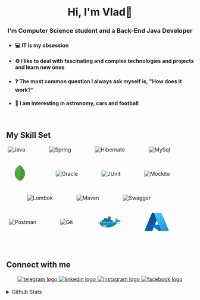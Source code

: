 # **<div align="center">Hi, I'm Vlad👾</div>**  
  

#### **<div align="center"><h3>I'm Computer Science student and a Back-End Java Developer</h3></div>**  

<ul>
<li><h4>💻 IT is my obsession</h3></li>
  
  <li><h4>⚙️ I like to deal with fascinating and complex technologies and projects and learn new ones</h4></li>   
  
<li><h4>❓ The most common question I always ask myself is, "How does it work?"</h4></li>

<li><h4>💎 I am interesting in astronomy, cars and football</h4></li>
  
 </ul>
<br/>  


## My Skill Set  
<div align="center">
  <img align="center" alt="Java" width="65" height="53" style="padding-right:60px; margin-bottom: 30px;" src="https://cdn.jsdelivr.net/gh/devicons/devicon/icons/java/java-original.svg" />
  <img align="center" alt="Spring" width="65" height="53" style="padding-right:60px; margin-bottom: 30px;" src="https://cdn.jsdelivr.net/gh/devicons/devicon/icons/spring/spring-original.svg" />
  <img align="center" alt="Hibernate" width="65" height="53" style="padding-right:60px; margin-bottom: 30px;" src="https://skillicons.dev/icons?i=hibernate" />
  <img align="center" alt="MySql" width="65" height="53" style="padding-right:60px; margin-bottom: 30px;" src="https://cdn.jsdelivr.net/gh/devicons/devicon/icons/mysql/mysql-original.svg" />
  <img align="center" alt="MongoDB" width="65" height="53" style="padding-right:60px; margin-bottom: 30px;" src="https://github.com/devicons/devicon/blob/v2.15.1/icons/mongodb/mongodb-original.svg" />
  <img align="center" alt="Oracle" width="65" height="53" style="padding-right:60px; margin-bottom: 30px;" src="https://cdn.jsdelivr.net/gh/devicons/devicon/icons/oracle/oracle-original.svg" />
  <img align="center" alt="JUnit" width="65" height="53" style="padding-right:60px; margin-bottom: 30px;" src="https://user-images.githubusercontent.com/25181517/117533873-484d4480-afef-11eb-9fad-67c8605e3592.png" />
  <img align="center" alt="Mockito" width="65" height="53" style="padding-right:60px; margin-bottom: 30px;" src="https://user-images.githubusercontent.com/25181517/183892181-ad32b69e-3603-418c-b8e7-99e976c2a784.png" />
  <img align="center" alt="Lombok" width="65" height="53" style="padding-right:60px; margin-bottom: 30px;" src="https://user-images.githubusercontent.com/25181517/190229463-87fa862f-ccf0-48da-8023-940d287df610.png" />
  <img align="center" alt="Maven" width="65" height="53" style="padding-right:60px; margin-bottom: 30px;" src="https://skillicons.dev/icons?i=maven" />
  <img align="center" alt="Swagger" width="65" height="53" style="padding-right:60px; margin-bottom: 30px;" src="https://user-images.githubusercontent.com/25181517/186711335-a3729606-5a78-4496-9a36-06efcc74f800.png" />
  <img align="center" alt="Postman" width="65" height="53" style="padding-right:60px; margin-bottom: 30px;" src="https://skillicons.dev/icons?i=postman" />
 <!-- <img align="center" alt="Kafka" width="65" height="53" style="padding-right:60px; margin-bottom: 30px;" src="https://github.com/devicons/devicon/blob/v2.15.1/icons/apachekafka/apachekafka-original.svg" /> -->
  <img align="center" alt="Git" width="65" height="53" style="padding-right:60px; margin-bottom: 30px;" src="https://cdn.jsdelivr.net/gh/devicons/devicon/icons/git/git-original.svg" />
  <img align="center" alt="Docker" width="65" height="53" style="padding-right:60px; margin-bottom: 30px;" src="https://github.com/devicons/devicon/blob/v2.15.1/icons/docker/docker-original.svg" />
  <img align="center" alt="Azure" width="65" height="53" style="padding-right:60px; margin-bottom: 30px;" src="https://github.com/devicons/devicon/blob/v2.15.1/icons/azure/azure-original.svg" />
                 
</div>

<br/>  


## Connect with me  
<div align="center">
  <a href="https://t.me/Vvaldis" target="_blank">
    <img src="https://raw.githubusercontent.com/maurodesouza/profile-readme-generator/master/src/assets/icons/social/telegram/default.svg" width="62" height="50" alt="telegram logo"  />
  </a>
  <a href="https://www.linkedin.com/in/vladyslav-stasyshyn-724295222/" target="_blank">
    <img src="https://raw.githubusercontent.com/maurodesouza/profile-readme-generator/master/src/assets/icons/social/linkedin/default.svg" width="62" height="50" alt="linkedin logo"  />
  </a>
  <a href="https://www.instagram.com/_valdiss/" target="_blank">
    <img src="https://raw.githubusercontent.com/maurodesouza/profile-readme-generator/master/src/assets/icons/social/instagram/default.svg" width="62" height="50" alt="instagram logo"  />
  </a>
  <a href="https://www.facebook.com/vladik.stas" target="_blank">
    <img src="https://raw.githubusercontent.com/maurodesouza/profile-readme-generator/master/src/assets/icons/social/facebook/default.svg" width="62" height="50" alt="facebook logo"  />
  </a>
</div> 
  

<br/>  


<details><summary> Github Stats </summary><table><tr><td valign="top" width="50%">

<div align="center"><img src="https://github-readme-stats.vercel.app/api?username=Valdiq&show_icons=true&count_private=true&hide_border=true" align="center" /></div>

</td><td valign="top" width="50%">

<img src="https://github-readme-stats.vercel.app/api/top-langs/?username=Valdiq&hide_border=true&layout=compact" align="left" />

</td></tr></table></details>
<br />

